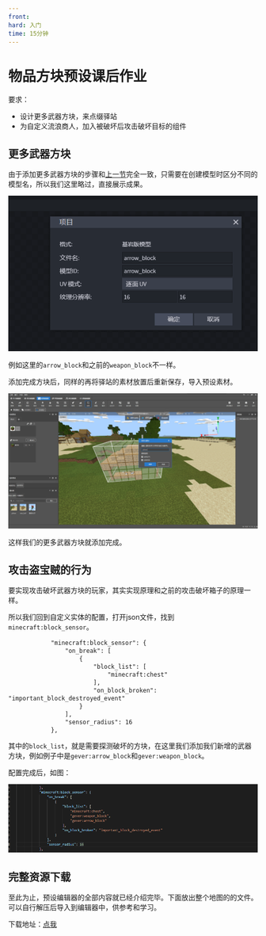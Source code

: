 ```yaml
---
front: 
hard: 入门
time: 15分钟
---
```

# 物品方块预设课后作业

要求：

- 设计更多武器方块，来点缀驿站
- 为自定义流浪商人，加入被破坏后攻击破坏目标的组件

## 更多武器方块

由于添加更多武器方块的步骤和[上一节](./2-制作物品方块预设.html)完全一致，只需要在创建模型时区分不同的模型名，所以我们这里略过，直接展示成果。

![](./images/43.png)

例如这里的`arrow_block`和之前的`weapon_block`不一样。

添加完成方块后，同样的再将驿站的素材放置后重新保存，导入预设素材。

![](./images/44.png)

这样我们的更多武器方块就添加完成。

## 攻击盗宝贼的行为

要实现攻击破坏武器方块的玩家，其实实现原理和之前的攻击破坏箱子的原理一样。

所以我们回到自定义实体的配置，打开json文件，找到`minecraft:block_sensor`。

```
			"minecraft:block_sensor": {
                "on_break": [
                    {
                        "block_list": [
                            "minecraft:chest"
                        ],
                        "on_block_broken": "important_block_destroyed_event"
                    }
                ],
                "sensor_radius": 16
            },
```

其中的`block_list`，就是需要探测破坏的方块，在这里我们添加我们新增的武器方块，例如例子中是`gever:arrow_block`和`gever:weapon_block`。

配置完成后，如图：

![](./images/45.png)

## 完整资源下载

至此为止，预设编辑器的全部内容就已经介绍完毕。下面放出整个地图的的文件。可以自行解压后导入到编辑器中，供参考和学习。

下载地址：[点我](https://g79.gdl.netease.com/preset_tutorial_res.zip)